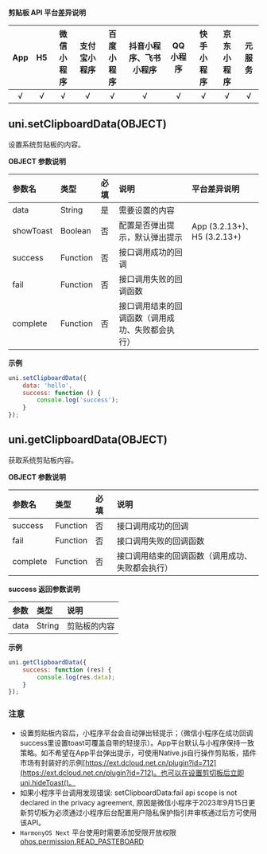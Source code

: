 **剪贴板 API 平台差异说明**

|App|H5|微信小程序|支付宝小程序|百度小程序|抖音小程序、飞书小程序|QQ小程序|快手小程序|京东小程序|元服务|
|:-:|:-:|:-:|:-:|:-:|:-:|:-:|:-:|:-:|:-:|
|√|√|√|√|√|√|√|√|√|√|

## uni.setClipboardData(OBJECT)
设置系统剪贴板的内容。

<!-- UNIAPPAPIJSON.setClipboardData.compatibility -->

**OBJECT 参数说明**

|参数名|类型|必填|说明|平台差异说明|
|:-|:-|:-|:-|:-|
|data|String|是|需要设置的内容||
|showToast|Boolean|否|配置是否弹出提示，默认弹出提示|App (3.2.13+)、H5 (3.2.13+)|
|success|Function|否|接口调用成功的回调||
|fail|Function|否|接口调用失败的回调函数||
|complete|Function|否|接口调用结束的回调函数（调用成功、失败都会执行）||



**示例**

```javascript
uni.setClipboardData({
	data: 'hello',
	success: function () {
		console.log('success');
	}
});
```

<!-- UNIAPPAPIJSON.setClipboardData.tutorial -->

## uni.getClipboardData(OBJECT)
获取系统剪贴板内容。

<!-- UNIAPPAPIJSON.getClipboardData.compatibility -->

**OBJECT 参数说明**

|参数名|类型|必填|说明|
|:-|:-|:-|:-|
|success|Function|否|接口调用成功的回调|
|fail|Function|否|接口调用失败的回调函数|
|complete|Function|否|接口调用结束的回调函数（调用成功、失败都会执行）|



**success 返回参数说明**

|参数|类型|说明|
|:-|:-|:-|
|data|String|剪贴板的内容|

**示例**

```javascript
uni.getClipboardData({
	success: function (res) {
		console.log(res.data);
	}
});
```

<!-- UNIAPPAPIJSON.getClipboardData.tutorial -->

### **注意**

- 设置剪贴板内容后，小程序平台会自动弹出轻提示；（微信小程序在成功回调success里设置toast可覆盖自带的轻提示）。App平台默认与小程序保持一致策略。如不希望在App平台弹出提示，可使用Native.js自行操作剪贴板，插件市场有封装好的示例[https://ext.dcloud.net.cn/plugin?id=712](https://ext.dcloud.net.cn/plugin?id=712)。也可以在设置剪切板后立即uni.hideToast()。
- 如果小程序平台调用发现错误: setClipboardData:fail api scope is not declared in the privacy agreement, 原因是微信小程序于2023年9月15日更新剪切板为必须通过小程序后台配置用户隐私保护指引并审核通过后方可使用该API。
- `HarmonyOS Next` 平台使用时需要添加受限开放权限 [ohos.permission.READ_PASTEBOARD](https://developer.huawei.com/consumer/cn/doc/harmonyos-guides-V5/restricted-permissions-V5#section498771912414?ha_source=Dcloud&ha_sourceId=89000448)
